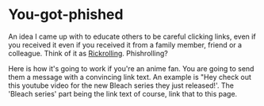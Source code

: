 # You-got-phished
An idea I came up with to educate others to be careful clicking links, even if you received it even if you received it from a family member, friend or a colleague. Think of it as [Rickrolling](https://en.wikipedia.org/wiki/Rickrolling). Phishrolling?

Here is how it's going to work if you're an anime fan. You are going to send them a message with a convincing link text. An example is "Hey check out this youtube video for the new Bleach series they just released!'. The 'Bleach series' part being the link text of course, link that to this page.
